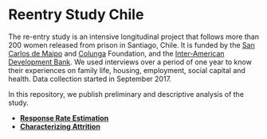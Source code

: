 # Reentry Study Chile

The re-entry study is an intensive longitudinal project that follows more than 200 women released from prison in Santiago, Chile. It is funded by the [San Carlos de Maipo](http://www.fsancarlos.cl/) and [Colunga](https://www.fundacioncolunga.org/) Foundation, and the [Inter-American Development Bank](http://www.iadb.org/). We used interviews over a period of one year to know their experiences on  family life, housing, employment, social capital and health. Data collection started in September 2017.

In this repository, we publish preliminary and descriptive analysis of the study.

- **[Response Rate Estimation](reports/attrition.md)**
- **[Characterizing Attrition]()**